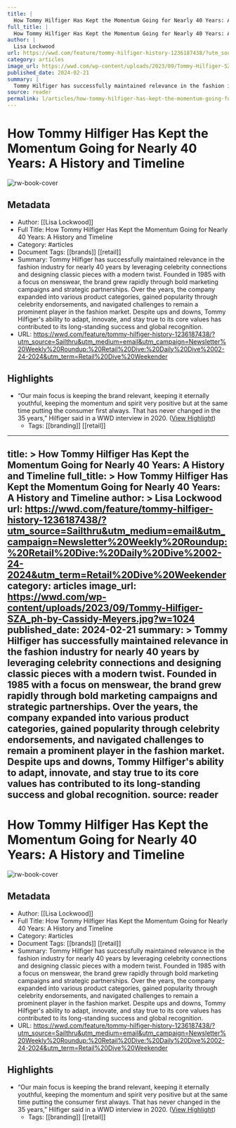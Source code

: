 ```yaml
---
title: |
  How Tommy Hilfiger Has Kept the Momentum Going for Nearly 40 Years: A History and Timeline
full_title: |
  How Tommy Hilfiger Has Kept the Momentum Going for Nearly 40 Years: A History and Timeline
author: |
  Lisa Lockwood
url: https://wwd.com/feature/tommy-hilfiger-history-1236187438/?utm_source=Sailthru&utm_medium=email&utm_campaign=Newsletter%20Weekly%20Roundup:%20Retail%20Dive:%20Daily%20Dive%2002-24-2024&utm_term=Retail%20Dive%20Weekender
category: articles
image_url: https://wwd.com/wp-content/uploads/2023/09/Tommy-Hilfiger-SZA_ph-by-Cassidy-Meyers.jpg?w=1024
published_date: 2024-02-21
summary: |
  Tommy Hilfiger has successfully maintained relevance in the fashion industry for nearly 40 years by leveraging celebrity connections and designing classic pieces with a modern twist. Founded in 1985 with a focus on menswear, the brand grew rapidly through bold marketing campaigns and strategic partnerships. Over the years, the company expanded into various product categories, gained popularity through celebrity endorsements, and navigated challenges to remain a prominent player in the fashion market. Despite ups and downs, Tommy Hilfiger's ability to adapt, innovate, and stay true to its core values has contributed to its long-standing success and global recognition.
source: reader
permalink: l/articles/how-tommy-hilfiger-has-kept-the-momentum-going-for-nearly-40-years-a-history-and-timeline
---
```

# How Tommy Hilfiger Has Kept the Momentum Going for Nearly 40 Years: A History and Timeline

![rw-book-cover](https://wwd.com/wp-content/uploads/2023/09/Tommy-Hilfiger-SZA_ph-by-Cassidy-Meyers.jpg?w=1024)

## Metadata
- Author: [[Lisa Lockwood]]
- Full Title: How Tommy Hilfiger Has Kept the Momentum Going for Nearly 40 Years: A History and Timeline
- Category: #articles
- Document Tags: [[brands]] [[retail]] 
- Summary: Tommy Hilfiger has successfully maintained relevance in the fashion industry for nearly 40 years by leveraging celebrity connections and designing classic pieces with a modern twist. Founded in 1985 with a focus on menswear, the brand grew rapidly through bold marketing campaigns and strategic partnerships. Over the years, the company expanded into various product categories, gained popularity through celebrity endorsements, and navigated challenges to remain a prominent player in the fashion market. Despite ups and downs, Tommy Hilfiger's ability to adapt, innovate, and stay true to its core values has contributed to its long-standing success and global recognition.
- URL: https://wwd.com/feature/tommy-hilfiger-history-1236187438/?utm_source=Sailthru&utm_medium=email&utm_campaign=Newsletter%20Weekly%20Roundup:%20Retail%20Dive:%20Daily%20Dive%2002-24-2024&utm_term=Retail%20Dive%20Weekender

## Highlights
- “Our main focus is keeping the brand relevant, keeping it eternally youthful, keeping the momentum and spirit very positive but at the same time putting the consumer first always. That has never changed in the 35 years,” Hilfiger said in a WWD interview in 2020. ([View Highlight](https://read.readwise.io/read/01hqr0pmp5b5njz6wrhrs2g8y9))
    - Tags: [[branding]] [[retail]] 


---
title: >
  How Tommy Hilfiger Has Kept the Momentum Going for Nearly 40 Years: A History and Timeline
full_title: >
  How Tommy Hilfiger Has Kept the Momentum Going for Nearly 40 Years: A History and Timeline
author: >
  Lisa Lockwood
url: https://wwd.com/feature/tommy-hilfiger-history-1236187438/?utm_source=Sailthru&utm_medium=email&utm_campaign=Newsletter%20Weekly%20Roundup:%20Retail%20Dive:%20Daily%20Dive%2002-24-2024&utm_term=Retail%20Dive%20Weekender
category: articles
image_url: https://wwd.com/wp-content/uploads/2023/09/Tommy-Hilfiger-SZA_ph-by-Cassidy-Meyers.jpg?w=1024
published_date: 2024-02-21
summary: >
  Tommy Hilfiger has successfully maintained relevance in the fashion industry for nearly 40 years by leveraging celebrity connections and designing classic pieces with a modern twist. Founded in 1985 with a focus on menswear, the brand grew rapidly through bold marketing campaigns and strategic partnerships. Over the years, the company expanded into various product categories, gained popularity through celebrity endorsements, and navigated challenges to remain a prominent player in the fashion market. Despite ups and downs, Tommy Hilfiger's ability to adapt, innovate, and stay true to its core values has contributed to its long-standing success and global recognition.
source: reader
---
# How Tommy Hilfiger Has Kept the Momentum Going for Nearly 40 Years: A History and Timeline

![rw-book-cover](https://wwd.com/wp-content/uploads/2023/09/Tommy-Hilfiger-SZA_ph-by-Cassidy-Meyers.jpg?w=1024)

## Metadata
- Author: [[Lisa Lockwood]]
- Full Title: How Tommy Hilfiger Has Kept the Momentum Going for Nearly 40 Years: A History and Timeline
- Category: #articles
- Document Tags: [[brands]] [[retail]] 
- Summary: Tommy Hilfiger has successfully maintained relevance in the fashion industry for nearly 40 years by leveraging celebrity connections and designing classic pieces with a modern twist. Founded in 1985 with a focus on menswear, the brand grew rapidly through bold marketing campaigns and strategic partnerships. Over the years, the company expanded into various product categories, gained popularity through celebrity endorsements, and navigated challenges to remain a prominent player in the fashion market. Despite ups and downs, Tommy Hilfiger's ability to adapt, innovate, and stay true to its core values has contributed to its long-standing success and global recognition.
- URL: https://wwd.com/feature/tommy-hilfiger-history-1236187438/?utm_source=Sailthru&utm_medium=email&utm_campaign=Newsletter%20Weekly%20Roundup:%20Retail%20Dive:%20Daily%20Dive%2002-24-2024&utm_term=Retail%20Dive%20Weekender

## Highlights
- “Our main focus is keeping the brand relevant, keeping it eternally youthful, keeping the momentum and spirit very positive but at the same time putting the consumer first always. That has never changed in the 35 years,” Hilfiger said in a WWD interview in 2020. ([View Highlight](https://read.readwise.io/read/01hqr0pmp5b5njz6wrhrs2g8y9))
    - Tags: [[branding]] [[retail]] 


